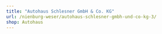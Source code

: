 ```yaml
---
title: "Autohaus Schlesner GmbH & Co. KG"
url: /nienburg-weser/autohaus-schlesner-gmbh-und-co-kg-3/
shop: Autohaus
---
```

